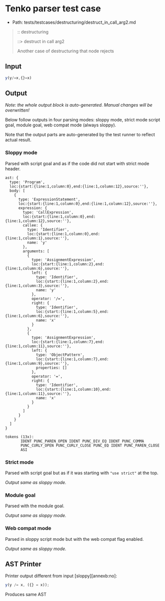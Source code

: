 # Tenko parser test case

- Path: tests/testcases/destructuring/destruct_in_call_arg2.md

> :: destructuring
>
> ::> destruct in call arg2
>
> Another case of destructuring that node rejects

## Input

`````js
y(y/=x,{}=x)
`````

## Output

_Note: the whole output block is auto-generated. Manual changes will be overwritten!_

Below follow outputs in four parsing modes: sloppy mode, strict mode script goal, module goal, web compat mode (always sloppy).

Note that the output parts are auto-generated by the test runner to reflect actual result.

### Sloppy mode

Parsed with script goal and as if the code did not start with strict mode header.

`````
ast: {
  type: 'Program',
  loc:{start:{line:1,column:0},end:{line:1,column:12},source:''},
  body: [
    {
      type: 'ExpressionStatement',
      loc:{start:{line:1,column:0},end:{line:1,column:12},source:''},
      expression: {
        type: 'CallExpression',
        loc:{start:{line:1,column:0},end:{line:1,column:12},source:''},
        callee: {
          type: 'Identifier',
          loc:{start:{line:1,column:0},end:{line:1,column:1},source:''},
          name: 'y'
        },
        arguments: [
          {
            type: 'AssignmentExpression',
            loc:{start:{line:1,column:2},end:{line:1,column:6},source:''},
            left: {
              type: 'Identifier',
              loc:{start:{line:1,column:2},end:{line:1,column:3},source:''},
              name: 'y'
            },
            operator: '/=',
            right: {
              type: 'Identifier',
              loc:{start:{line:1,column:5},end:{line:1,column:6},source:''},
              name: 'x'
            }
          },
          {
            type: 'AssignmentExpression',
            loc:{start:{line:1,column:7},end:{line:1,column:11},source:''},
            left: {
              type: 'ObjectPattern',
              loc:{start:{line:1,column:7},end:{line:1,column:9},source:''},
              properties: []
            },
            operator: '=',
            right: {
              type: 'Identifier',
              loc:{start:{line:1,column:10},end:{line:1,column:11},source:''},
              name: 'x'
            }
          }
        ]
      }
    }
  ]
}

tokens (13x):
       IDENT PUNC_PAREN_OPEN IDENT PUNC_DIV_EQ IDENT PUNC_COMMA
       PUNC_CURLY_OPEN PUNC_CURLY_CLOSE PUNC_EQ IDENT PUNC_PAREN_CLOSE
       ASI
`````

### Strict mode

Parsed with script goal but as if it was starting with `"use strict"` at the top.

_Output same as sloppy mode._

### Module goal

Parsed with the module goal.

_Output same as sloppy mode._

### Web compat mode

Parsed in sloppy script mode but with the web compat flag enabled.

_Output same as sloppy mode._

## AST Printer

Printer output different from input [sloppy][annexb:no]:

````js
y(y /= x, ({} = x));
````

Produces same AST
